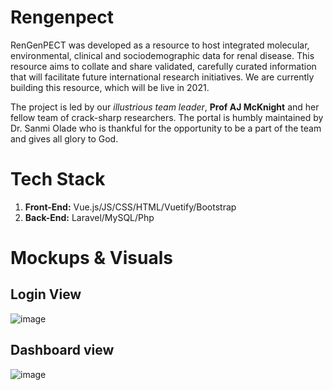 # Rengenpect
RenGenPECT was developed as a resource to host integrated molecular, environmental, clinical and sociodemographic data for renal disease. This resource aims to collate and share validated, carefully curated information that will facilitate future international research initiatives. We are currently building this resource, which will be live in 2021.

The project is led by our *illustrious team leader*, **Prof AJ McKnight** and her fellow team of crack-sharp researchers. The portal is humbly maintained by Dr. Sanmi Olade who is thankful for the opportunity to be a part of the team and gives all glory to God.

# Tech Stack
1. **Front-End:** Vue.js/JS/CSS/HTML/Vuetify/Bootstrap
2. **Back-End:** Laravel/MySQL/Php

# Mockups & Visuals

## Login View 
![image](https://user-images.githubusercontent.com/80102746/110207570-501c2b80-7e7c-11eb-8eb0-3eb5e9cac212.png)

## Dashboard view
![image](https://user-images.githubusercontent.com/80102746/110207706-35968200-7e7d-11eb-9e40-210a83fb9971.png)

